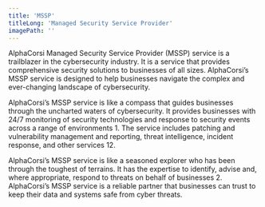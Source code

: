 ```yaml
---
title: 'MSSP'
titleLong: 'Managed Security Service Provider'
imagePath: ''
---
```


AlphaCorsi Managed Security Service Provider (MSSP) service is a trailblazer in the cybersecurity industry. It is a service that provides comprehensive security solutions to businesses of all sizes. AlphaCorsi’s MSSP service is designed to help businesses navigate the complex and ever-changing landscape of cybersecurity.

AlphaCorsi’s MSSP service is like a compass that guides businesses through the uncharted waters of cybersecurity. It provides businesses with 24/7 monitoring of security technologies and response to security events across a range of environments 1. The service includes patching and vulnerability management and reporting, threat intelligence, incident response, and other services 12.

AlphaCorsi’s MSSP service is like a seasoned explorer who has been through the toughest of terrains. It has the expertise to identify, advise and, where appropriate, respond to threats on behalf of businesses 2. AlphaCorsi’s MSSP service is a reliable partner that businesses can trust to keep their data and systems safe from cyber threats.